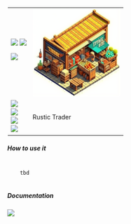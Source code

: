 
<table style="border: 1px solid transparent">
  <tr>
    <td>
<a href="https://talky.readthedocs.io"><img src="https://img.shields.io/badge/Wiki-%23000000.svg?style=for-the-badge&logo=wikipedia&logoColor=white"></a>
<a href="https://github.com/mraniki/tt/"><img src="https://img.shields.io/badge/github-%23000000.svg?style=for-the-badge&logo=github&logoColor=white"></a>

<a href="https://hub.docker.com/r/mraniki/tt"><img src="https://img.shields.io/docker/pulls/mraniki/tt?style=for-the-badge"></a>
<br>
    </td>
    <td align="center"><img width="200" alt="Logo" src="/docs/_static/logo-full.png"></td>
  </tr>
  <tr>
    <td>
      <a href="https://github.com/mraniki/rustictrader/"><img src="https://img.shields.io/github/actions/workflow/status/mraniki/xxxxxxx/%F0%9F%91%B7Flow.yml?style=for-the-badge&logo=GitHub&logoColor=white"></a><br>
   <a href="https://talky.readthedocs.io/"><img src="https://readthedocs.org/projects/xxxxxxx/badge/?version=latest&style=for-the-badge"></a><br>
   <a href="https://codebeat.co/projects/github-com-mraniki-rustictrader-main"><img src="https://codebeat.co/badges/xxxxxxx"/></a><br>
   <a href="https://codecov.io/gh/mraniki/xxxxxxx"> <img src="https://codecov.io/gh/mraniki/rustictrader/branch/main/graph/badge.svg?token=xxxxxxx"/></a><br>
    </td>
    <td align="left"> 
      Rustic Trader<br>
    </td>
   </tr>
</table>

<h5>How to use it</h5>
<pre>
<code>
    tbd
</code>
</pre>


<h5>Documentation</h5>
<a href="https://talky.readthedocs.io/projects/rustictrader/en/latest/"><img src="https://img.shields.io/badge/Documentation-000000?style=for-the-badge&logo=readthedocs&logoColor=white"></a><br>
